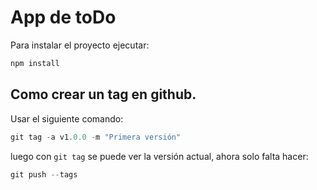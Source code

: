 # App de toDo
Para instalar el proyecto ejecutar:
```javascript
npm install
```

## Como crear un tag en github.
Usar el siguiente comando:
```javascript
git tag -a v1.0.0 -m "Primera versión"
```
luego con `git tag` se puede ver la versión actual, ahora solo falta hacer:
```javascript
git push --tags
```